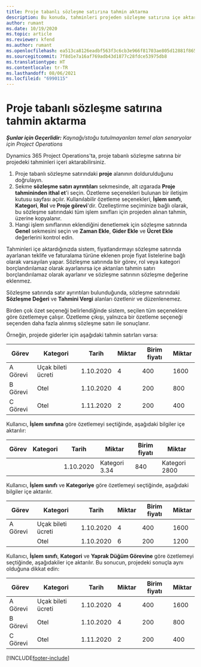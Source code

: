 ```yaml
---
title: Proje tabanlı sözleşme satırına tahmin aktarma
description: Bu konuda, tahminleri projeden sözleşme satırına içe aktarma hakkında bilgiler sağlanmaktadır.
author: rumant
ms.date: 10/19/2020
ms.topic: article
ms.reviewer: kfend
ms.author: rumant
ms.openlocfilehash: ea513ca8126eadbf563f3c6cb3e966f81703ae805d12881f865cdc1dd77e191d
ms.sourcegitcommit: 7f8d1e7a16af769adb43d1877c28fdce53975db8
ms.translationtype: HT
ms.contentlocale: tr-TR
ms.lasthandoff: 08/06/2021
ms.locfileid: "6990115"
---
```

# <a name="import-an-estimate-to-a-project-based-contract-line"></a>Proje tabanlı sözleşme satırına tahmin aktarma

_**Şunlar için Geçerlidir:** Kaynağı/stoğu tutulmayanları temel alan senaryolar için Project Operations_

Dynamics 365 Project Operations'ta, proje tabanlı sözleşme satırına bir projedeki tahminleri içeri aktarabilirsiniz.

1. Proje tabanlı sözleşme satırındaki **proje** alanının doldurulduğunu doğrulayın.
2. Sekme **sözleşme satırı ayrıntıları** sekmesinde, alt ızgarada **Proje tahmininden ithal et**'i seçin. Özetleme seçenekleri bulunan bir iletişim kutusu sayfası açılır. Kullanılabilir özetleme seçenekleri, **İşlem sınıfı**, **Kategori**, **Rol** ve **Proje görevi**'dir. Özelleştirme seçiminize bağlı olarak, bu sözleşme satırındaki tüm işlem sınıfları için projeden alınan tahmin, üzerine kopyalanır. 
3. Hangi işlem sınıflarının eklendiğini denetlemek için sözleşme satırında **Genel** sekmesini seçin ve **Zaman Ekle**, **Gider Ekle** ve **Ücret Ekle** değerlerini kontrol edin.

Tahminleri içe aktardığınızda sistem, fiyatlandırmayı sözleşme satırında ayarlanan teklife ve faturalama türüne eklenen proje fiyat listelerine bağlı olarak varsayılan yapar. Sözleşme satırında bir görev, rol veya kategori borçlandırılamaz olarak ayarlanırsa içe aktarılan tahmin satırı borçlandırılamaz olarak ayarlanır ve sözleşme satırının sözleşme değerine eklenmez.

Sözleşme satırında satır ayrıntıları bulunduğunda, sözleşme satırındaki **Sözleşme Değeri** ve **Tahmini Vergi** alanları özetlenir ve düzenlenemez.

Birden çok özet seçeneği belirlendiğinde sistem, seçilen tüm seçeneklere göre özetlemeye çalışır. Özetleme çıkışı, yalnızca bir özetleme seçeneği seçenden daha fazla alınmış sözleşme satırı ile sonuçlanır.

Örneğin, projede giderler için aşağıdaki tahmin satırları varsa:

| Görev | Kategori | Tarih | Miktar | Birim fiyatı | Miktar |
| --- | --- | --- | --- | --- | --- |
| A Görevi | Uçak bileti ücreti | 1.10.2020 | 4 | 400 | 1600 |
| B Görevi | Otel | 1.10.2020 | 4 | 200 | 800 |
| C Görevi | Otel | 1.11.2020 | 2 | 200 | 400 |

Kullanıcı, **İşlem sınıfına** göre özetlemeyi seçtiğinde, aşağıdaki bilgiler içe aktarılır:

| Görev | Kategori | Tarih | Miktar | Birim fiyatı | Miktar |
| --- | --- | --- | --- | --- | --- |
| &nbsp;  | &nbsp;  | 1.10.2020 | Kategori 3.34 | 840 | Kategori 2800 |

Kullanıcı, **İşlem sınıfı** ve **Kategoriye** göre özetlemeyi seçtiğinde, aşağıdaki bilgiler içe aktarılır.

| Görev | Kategori | Tarih | Miktar | Birim fiyatı | Miktar |
| --- | --- | --- | --- | --- | --- |
| A Görevi | Uçak bileti ücreti | 1.10.2020 | 4 | 400 | 1600 |
| &nbsp;  | Otel | 1.10.2020 | 6 | 200 | 1200 |

Kullanıcı, **İşlem sınıfı**, **Kategori** ve **Yaprak Düğüm Görevine** göre özetlemeyi seçtiğinde, aşağıdakiler içe aktarılır. Bu sonucun, projedeki sonuçla aynı olduğuna dikkat edin:

| Görev | Kategori | Tarih | Miktar | Birim fiyatı | Miktar |
| --- | --- | --- | --- | --- | --- |
| A Görevi | Uçak bileti ücreti | 1.10.2020 | 4 | 400 | 1600 |
| B Görevi | Otel | 1.10.2020 | 4 | 200 | 800 |
| C Görevi | Otel | 1.11.2020 | 2 | 200 | 400 |


[!INCLUDE[footer-include](../includes/footer-banner.md)]